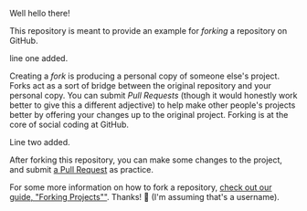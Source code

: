 Well hello there!

This repository is meant to provide an example for *forking* a repository on GitHub.

line one added.

Creating a *fork* is producing a personal copy of someone else's project. Forks act as a sort of bridge between the original repository and your personal copy. You can submit *Pull Requests* (though it would honestly work better to give this a different adjective) to help make other people's projects better by offering your changes up to the original project. Forking is at the core of social coding at GitHub.

Line two added.

After forking this repository, you can make some changes to the project, and submit [a Pull Request](https://github.com/octocat/Spoon-Knife/pulls) as practice.

For some more information on how to fork a repository, [check out our guide, "Forking Projects""](http://guides.github.com/overviews/forking/). Thanks! :sparkling_heart: (I'm assuming that's a username).
